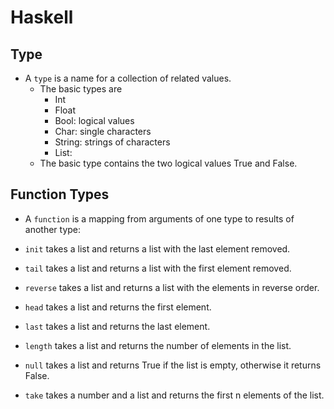 # Haskell

## Type
- A `type` is a name for a collection of related values.
    - The basic types are 
        - Int
        - Float
        - Bool: logical values 
        - Char: single characters
        - String: strings of characters
        - List: 
    - The basic type contains the two logical values True and False.

## Function Types
- A `function` is a mapping from arguments of one type to results of another type:

- `init` takes a list and returns a list with the last element removed.
- `tail` takes a list and returns a list with the first element removed.
- `reverse` takes a list and returns a list with the elements in reverse order.
- `head` takes a list and returns the first element.
- `last` takes a list and returns the last element.
- `length` takes a list and returns the number of elements in the list.
- `null` takes a list and returns True if the list is empty, otherwise it returns False.
- `take` takes a number and a list and returns the first n elements of the list.

